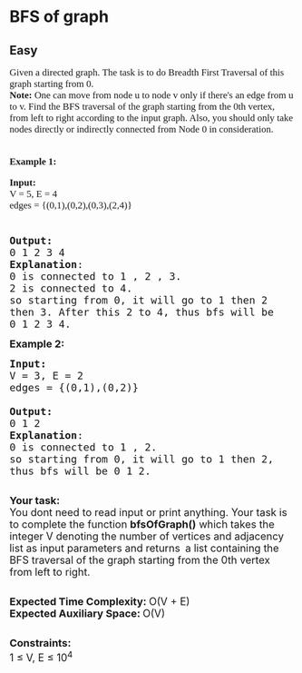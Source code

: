 # BFS of graph
## Easy
<div class="problems_problem_content__Xm_eO" speechify-initial-font-family="Roboto, sans-serif" speechify-initial-font-size="16px"><p speechify-initial-font-family="urw-din" speechify-initial-font-size="17px" style="font-family: urw-din; font-size: 17px;"><span style="font-size: 17px; font-family: urw-din;" speechify-initial-font-family="urw-din" speechify-initial-font-size="17px">Given a directed&nbsp;graph. The task is to do Breadth First Traversal of this graph starting from 0.<br speechify-initial-font-family="urw-din" speechify-initial-font-size="17px" style="font-family: urw-din; font-size: 17px;"><strong speechify-initial-font-family="urw-din" speechify-initial-font-size="17px" style="font-family: urw-din; font-size: 17px;">Note: </strong>One can move from node u to node v only if there's an edge from u to v. Find the BFS traversal of the graph starting from the 0th vertex,</span><span style="font-size: 17px; font-family: urw-din;" speechify-initial-font-family="urw-din" speechify-initial-font-size="17px"> from left to right according to the input graph. Also, you should only take nodes directly or indirectly connected from Node 0 in consideration.</span></p>
<p speechify-initial-font-family="urw-din" speechify-initial-font-size="17px" style="font-family: urw-din; font-size: 17px;"><br speechify-initial-font-family="urw-din" speechify-initial-font-size="17px" style="font-family: urw-din; font-size: 17px;"><span style="font-size: 17px; font-family: urw-din;" speechify-initial-font-family="urw-din" speechify-initial-font-size="17px"><strong speechify-initial-font-family="urw-din" speechify-initial-font-size="17px" style="font-family: urw-din; font-size: 17px;">Example 1:</strong></span></p>
<pre speechify-initial-font-family="urw-din" speechify-initial-font-size="17px"><span style="font-size: 17px; font-family: urw-din;" speechify-initial-font-family="urw-din" speechify-initial-font-size="17px"><strong speechify-initial-font-family="urw-din" speechify-initial-font-size="17px" style="font-family: urw-din; font-size: 17px;">Input:<br speechify-initial-font-family="urw-din" speechify-initial-font-size="17px" style="font-family: urw-din; font-size: 17px;"></strong>V = 5, E = 4<br speechify-initial-font-family="urw-din" speechify-initial-font-size="17px" style="font-family: urw-din; font-size: 17px;">edges = {(0,1),(0,2),(0,3),(2,4)}<br speechify-initial-font-family="urw-din" speechify-initial-font-size="17px" style="font-family: urw-din; font-size: 17px;">
</span><img src="https://media.geeksforgeeks.org/img-practice/PROD/addEditProblem/700217/Web/Other/e0eb5630-5d6c-493a-9b1e-d16d40f10b01_1685086421.png" alt="" speechify-initial-font-family="urw-din" speechify-initial-font-size="17px"><span style="font-size: 18px;" speechify-initial-font-family="urw-din" speechify-initial-font-size="17px">
<strong speechify-initial-font-family="urw-din" speechify-initial-font-size="17px">Output:</strong> <br speechify-initial-font-family="urw-din" speechify-initial-font-size="17px">0 1 2 3 4
<strong speechify-initial-font-family="urw-din" speechify-initial-font-size="17px">Explanation</strong>: 
0 is connected to 1 , 2 , 3.
2 is connected to 4.
so starting from 0, it will go to 1 then 2
then 3. After this 2 to 4, thus bfs will be
0 1 2 3 4.</span>
</pre>
<p speechify-initial-font-family="urw-din" speechify-initial-font-size="17px"><span style="font-size: 18px;" speechify-initial-font-family="urw-din" speechify-initial-font-size="17px"><strong speechify-initial-font-family="urw-din" speechify-initial-font-size="17px">Example 2:</strong></span></p>
<pre speechify-initial-font-family="urw-din" speechify-initial-font-size="17px"><span style="font-size: 18px;" speechify-initial-font-family="urw-din" speechify-initial-font-size="17px"><strong speechify-initial-font-family="urw-din" speechify-initial-font-size="17px">Input:<br speechify-initial-font-family="urw-din" speechify-initial-font-size="17px"></strong>V = 3, E = 2<br speechify-initial-font-family="urw-din" speechify-initial-font-size="17px">edges = {(0,1),(0,2)}
</span><img src="https://media.geeksforgeeks.org/img-practice/PROD/addEditProblem/700217/Web/Other/001e9e35-da68-4024-b1d3-e34944188a1e_1685086422.png" alt="" speechify-initial-font-family="urw-din" speechify-initial-font-size="17px"><span style="font-size: 18px;" speechify-initial-font-family="urw-din" speechify-initial-font-size="17px">
<strong speechify-initial-font-family="urw-din" speechify-initial-font-size="17px">Output:</strong> <br speechify-initial-font-family="urw-din" speechify-initial-font-size="17px">0 1 2
<strong speechify-initial-font-family="urw-din" speechify-initial-font-size="17px">Explanation</strong>:
0 is connected to 1 , 2.
so starting from 0, it will go to 1 then 2,
thus bfs will be 0 1 2. </span>
</pre>
<p speechify-initial-font-family="urw-din" speechify-initial-font-size="17px"><br speechify-initial-font-family="urw-din" speechify-initial-font-size="17px"><span style="font-size: 18px;" speechify-initial-font-family="urw-din" speechify-initial-font-size="17px"><strong speechify-initial-font-family="urw-din" speechify-initial-font-size="17px">Your task:</strong><br speechify-initial-font-family="urw-din" speechify-initial-font-size="17px">You dont need to read input or print anything. Your task is to complete the function&nbsp;<strong speechify-initial-font-family="urw-din" speechify-initial-font-size="17px">bfsOfGraph()</strong>&nbsp;which takes the integer V denoting the number of vertices and adjacency list as input parameters and returns </span>&nbsp;<span style="font-size: 18px;" speechify-initial-font-family="urw-din" speechify-initial-font-size="17px">a list containing the BFS traversal of the graph starting from the 0th vertex from left to right.</span></p>
<p speechify-initial-font-family="urw-din" speechify-initial-font-size="17px"><br speechify-initial-font-family="urw-din" speechify-initial-font-size="17px"><span style="font-size: 18px;" speechify-initial-font-family="urw-din" speechify-initial-font-size="17px"><strong speechify-initial-font-family="urw-din" speechify-initial-font-size="17px">Expected Time Complexity:&nbsp;</strong>O(V + E)<br speechify-initial-font-family="urw-din" speechify-initial-font-size="17px"><strong speechify-initial-font-family="urw-din" speechify-initial-font-size="17px">Expected Auxiliary Space:&nbsp;</strong>O(V)</span></p>
<p speechify-initial-font-family="urw-din" speechify-initial-font-size="17px"><br speechify-initial-font-family="urw-din" speechify-initial-font-size="17px"><span style="font-size: 18px;" speechify-initial-font-family="urw-din" speechify-initial-font-size="17px"><strong speechify-initial-font-family="urw-din" speechify-initial-font-size="17px">Constraints:</strong><br speechify-initial-font-family="urw-din" speechify-initial-font-size="17px">1 ≤ V, E ≤ 10<sup speechify-initial-font-family="urw-din" speechify-initial-font-size="17px">4</sup></span></p></div>